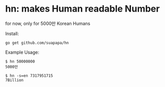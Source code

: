 # hn: makes Human readable Number

for now, only for 5000만 Korean Humans

Install:

    go get github.com/suapapa/hn


Example Usage:

    $ hn 50000000
    5000만

    $ hn -s=en 7317951715
    7Billion
